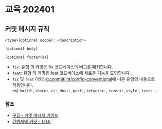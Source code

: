 # 교육 202401

## 커밋 메시지 규칙

``` text
<type>[optional scope]: <description>

[optional body]

[optional footer(s)]
```  

- `fix`: 유형 의 커밋은 fix 코드베이스의 버그를 패치합니다.
- `feat`: 유형 의 커밋은 feat 코드베이스에 새로운 기능을 도입합니다.
- `fix` 및 `feat` 이외: [@commitlint/config-conventional](https://github.com/conventional-changelog/commitlint/tree/master/%40commitlint/config-conventional)에 나온 유형의 내용으로 적용합니다.  
ex) `build:`, `chore:`, `ci:`, `docs:`, `perf:`, `refactor:`, `revert:`, `style:`, `test:` ...

### 참조

- [구글 - 커밋 메시지 가이드](https://developers.google.com/blockly/guides/contribute/get-started/commits)
- [컨벤셔널 커밋 - 1.0.0](https://www.conventionalcommits.org/en/v1.0.0/)